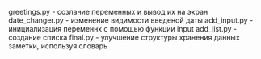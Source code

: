 greetings.py - созлание переменных и вывод их на экран
date_changer.py - изменение видимости введеной даты
add_input.py - инициализация переменнх с помощью функции input
add_list.py - создание списка
final.py - улучшение структуры хранения данных заметки, используя словарь
